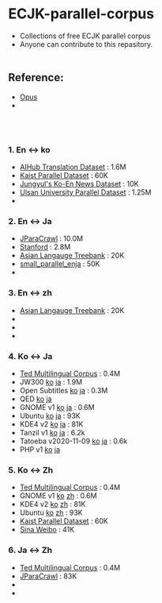 # ECJK-parallel-corpus
- Collections of free ECJK parallel corpus
- Anyone can contribute to this repasitory.
<br><br>

## Reference:
- [Opus](http://opus.nlpl.eu/)
- 
<br><br>

### 1. En ↔ ko
- [AIHub Translation Dataset](https://aihub.or.kr/aidata/87) : 1.6M
- [Kaist Parallel Dataset](http://semanticweb.kaist.ac.kr/home/index.php/KAIST_Corpus) : 60K
- [Jungyul's Ko-En News Dataset](https://github.com/jungyeul/korean-parallel-corpora) : 10K
- [Ulsan University Parallel Dataset](https://github.com/nqphuoc/UKren) : 1.25M
- 

### 2. En ↔ Ja
- [JParaCrawl](http://www.kecl.ntt.co.jp/icl/lirg/jparacrawl/) : 10.0M
- [Stanford](https://nlp.stanford.edu/projects/jesc/) : 2.8M
- [Asian Langauge Treebank](https://www2.nict.go.jp/astrec-att/member/mutiyama/ALT/) : 20K
- [small_parallel_enja](https://github.com/odashi/small_parallel_enja) : 50K
- 

### 3. En ↔ zh
- [Asian Langauge Treebank](https://www2.nict.go.jp/astrec-att/member/mutiyama/ALT/) : 20K
- 
- 
- 

### 4. Ko ↔ Ja
- [Ted Multilingual Corpus](https://github.com/ajinkyakulkarni14/TED-Multilingual-Parallel-Corpus) : 0.4M
- JW300 [ko](https://object.pouta.csc.fi/OPUS-JW300/v1/raw/ko.zip) [ja](https://object.pouta.csc.fi/OPUS-JW300/v1/raw/ja.zip) : 1.9M
- Open Subtitles [ko](https://object.pouta.csc.fi/OPUS-OpenSubtitles/v2018/raw/ko.zip) [ja](https://object.pouta.csc.fi/OPUS-OpenSubtitles/v2018/raw/ja.zip) : 0.3M
- QED [ko](https://object.pouta.csc.fi/OPUS-QED/v2.0a/raw/ko.zip) [ja](https://object.pouta.csc.fi/OPUS-QED/v2.0a/raw/ja.zip)
- GNOME v1 [ko](https://object.pouta.csc.fi/OPUS-GNOME/v1/raw/ko.zip) [ja](https://object.pouta.csc.fi/OPUS-GNOME/v1/raw/ja.zip) : 0.6M 
- Ubuntu [ko](https://object.pouta.csc.fi/OPUS-Ubuntu/v14.10/raw/ko.zip) [ja](https://object.pouta.csc.fi/OPUS-Ubuntu/v14.10/raw/ja.zip) : 93K
- KDE4 v2 [ko](https://object.pouta.csc.fi/OPUS-KDE4/v2/raw/ko.zip) [ja](https://object.pouta.csc.fi/OPUS-KDE4/v2/raw/ja.zip) : 81K
- Tanzil v1 [ko](https://object.pouta.csc.fi/OPUS-Tanzil/v1/raw/ko.zip) [ja](https://object.pouta.csc.fi/OPUS-Tanzil/v1/raw/ja.zip) : 6.2k	
- Tatoeba v2020-11-09	[ko](https://object.pouta.csc.fi/OPUS-Tatoeba/v2020-11-09/raw/ko.zip) [ja](https://object.pouta.csc.fi/OPUS-Tatoeba/v2020-11-09/raw/ja.zip) : 0.6k
- PHP v1 [ko](https://object.pouta.csc.fi/OPUS-Tatoeba/v2020-11-09/raw/ko.zip) [ja](https://object.pouta.csc.fi/OPUS-Tatoeba/v2020-11-09/raw/ja.zip)

### 5. Ko ↔ Zh
- [Ted Multilingual Corpus](https://github.com/ajinkyakulkarni14/TED-Multilingual-Parallel-Corpus) : 0.4M
- GNOME v1 [ko](https://object.pouta.csc.fi/OPUS-GNOME/v1/raw/ko.zip) [zh](https://object.pouta.csc.fi/OPUS-GNOME/v1/raw/zh.zip) : 0.6M 
- KDE4 v2 [ko](https://object.pouta.csc.fi/OPUS-KDE4/v2/raw/ko.zip) [zh](https://object.pouta.csc.fi/OPUS-KDE4/v2/raw/zh.zip) : 81K
- Ubuntu [ko](https://object.pouta.csc.fi/OPUS-Ubuntu/v14.10/raw/ko.zip) [zh](https://object.pouta.csc.fi/OPUS-Ubuntu/v14.10/raw/zh.zip) : 93K
- [Kaist Parallel Dataset](http://semanticweb.kaist.ac.kr/home/index.php/KAIST_Corpus) : 60K
- [Sina Weibo](http://www.cs.cmu.edu/~lingwang/microtopia/#weibo) : 41K

### 6. Ja ↔ Zh
- [Ted Multilingual Corpus](https://github.com/ajinkyakulkarni14/TED-Multilingual-Parallel-Corpus) : 0.4M
- [JParaCrawl](http://www.kecl.ntt.co.jp/icl/lirg/jparacrawl/) : 83K
- 
- 
